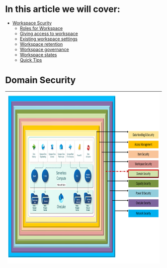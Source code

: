 # In this article we will cover:

* [Workspace Scurity](#workspace-security)
  * [Roles for Workspace](#roles-for-workspace)
  * [Giving access to workspace](#giving-access-to-workspaces)
  * [Existing workspace settings](#check-existing-workspace-settings)
  * [Workspace retention](#workspace-retention)
  * [Workspace governance](#govern-my-workspace)
  * [Workspace states](#workspace-states) 
  * [Quick Tips](#tips-when-working-with-workspaces)

# Domain Security



|<img src='/Assests/Security/Media/DomainSecurity.PNG' width='1000' height='550'>|
| ----------- | 
